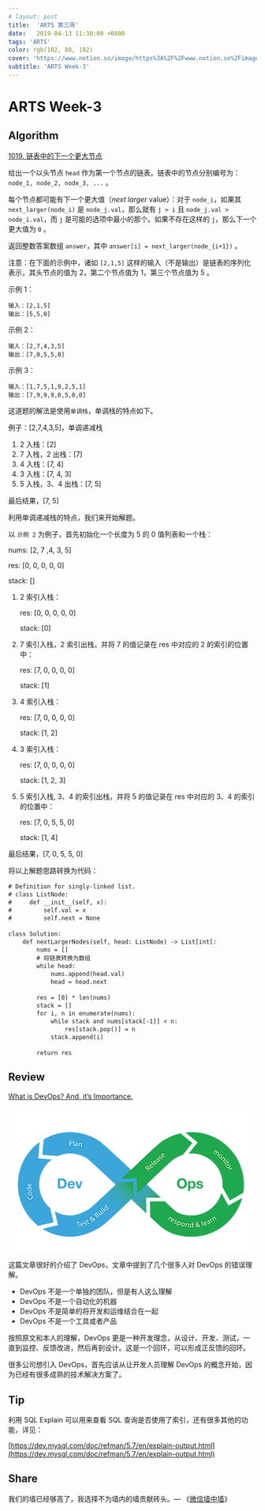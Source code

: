 ```yaml
---
# layout: post
title:  'ARTS 第三周'
date:   2019-04-13 11:30:00 +0800
tags: 'ARTS'
color: rgb(102, 88, 192)
cover: 'https://www.notion.so/image/https%3A%2F%2Fwww.notion.so%2Fimages%2Fpage-cover%2Fwoodcuts_1.jpg?table=block&id=29afa7aa-b1bc-471a-96bf-27c7176efb32&width=3730&cache=v2'
subtitle: 'ARTS Week-3'
---
```


# ARTS Week-3

## Algorithm

[1019. 链表中的下一个更大节点](https://leetcode-cn.com/contest/weekly-contest-130/problems/next-greater-node-in-linked-list/)

给出一个以头节点 `head` 作为第一个节点的链表。链表中的节点分别编号为：`node_1, node_2, node_3, ...` 。

每个节点都可能有下一个更大值（*next larger* value）：对于 `node_i`，如果其 `next_larger(node_i)` 是 `node_j.val`，那么就有 `j > i` 且 `node_j.val > node_i.val`，而 `j` 是可能的选项中最小的那个。如果不存在这样的 `j`，那么下一个更大值为 `0` 。

返回整数答案数组 `answer`，其中 `answer[i] = next_larger(node_{i+1})` 。

注意：在下面的示例中，诸如 `[2,1,5]` 这样的输入（不是输出）是链表的序列化表示，其头节点的值为 2，第二个节点值为 1，第三个节点值为 5 。

示例 1：

```
输入：[2,1,5]
输出：[5,5,0]
```

示例 2：

```
输入：[2,7,4,3,5]
输出：[7,0,5,5,0]
```

示例 3：

```
输入：[1,7,5,1,9,2,5,1]
输出：[7,9,9,9,0,5,0,0]
```

这道题的解法是使用`单调栈`，单调栈的特点如下。

例子：[2,7,4,3,5]，单调递减栈

1. 2 入栈：[2]
2. 7 入栈，2 出栈：[7]
3. 4 入栈：[7, 4]
4. 3 入栈：[7, 4, 3]
5. 5 入栈，3、4 出栈：[7, 5]

最后结果，[7, 5]

利用单调递减栈的特点，我们来开始解题。

以 `示例 2` 为例子，首先初始化一个长度为 5 的 0 值列表和一个栈：

nums: [2, 7 ,4, 3, 5]

res: [0, 0, 0, 0, 0]

stack: []

1. 2 索引入栈：

   res: [0, 0, 0, 0, 0]

   stack: [0]

2. 7 索引入栈，2 索引出栈，并将 7 的值记录在 res 中对应的 2 的索引的位置中：

   res: [7, 0, 0, 0, 0]

   stack: [1]

3. 4 索引入栈：

   res: [7, 0, 0, 0, 0]

   stack: [1, 2]

4. 3 索引入栈：

   res: [7, 0, 0, 0, 0]

   stack: [1, 2, 3]

5. 5 索引入栈, 3、4 的索引出栈，并将 5 的值记录在 res 中对应的 3、4 的索引的位置中：

   res: [7, 0, 5, 5, 0]

   stack: [1, 4]

最后结果，[7, 0, 5, 5, 0]

将以上解题思路转换为代码：

```
# Definition for singly-linked list.
# class ListNode:
#     def __init__(self, x):
#         self.val = x
#         self.next = None

class Solution:
    def nextLargerNodes(self, head: ListNode) -> List[int]:
        nums = []
        # 将链表转换为数组
        while head:
            nums.append(head.val)
            head = head.next
        
        res = [0] * len(nums)
        stack = []
        for i, n in enumerate(nums):
            while stack and nums[stack[-1]] < n:
                res[stack.pop()] = n
            stack.append(i)
        
        return res
```

## Review

[What is DevOps? And, it’s Importance.](https://medium.com/@harish_6956/what-is-devops-and-its-importance-a22ec5ccd22e)

![](/assets/images/2019-04-13-arts-week-3/img.png)

这篇文章很好的介绍了 DevOps，文章中提到了几个很多人对 DevOps 的错误理解。

- DevOps 不是一个单独的团队，但是有人这么理解
- DevOps 不是一个自动化的机器
- DevOps 不是简单的将开发和运维结合在一起
- DevOps 不是一个工具或者产品

按照原文和本人的理解，DevOps 更是一种开发理念，从设计、开发、测试，一直到监控、反馈改进，然后再到设计。这是一个回环，可以形成正反馈的回环。

很多公司想引入 DevOps，首先应该从让开发人员理解 DevOps 的概念开始，因为已经有很多成熟的技术解决方案了。

## Tip

利用 SQL Explain 可以用来查看 SQL 查询是否使用了索引，还有很多其他的功能，详见：

[https://dev.mysql.com/doc/refman/5.7/en/explain-output.html](https://dev.mysql.com/doc/refman/5.7/en/explain-output.html)

## Share

我们的墙已经够高了，我选择不为墙内的墙贡献砖头。— 《[微信墙中墙](https://www.darmau.com/inside-wechat-wall/)》
